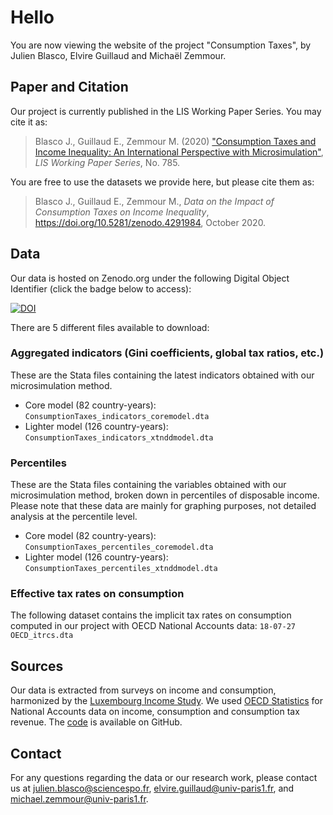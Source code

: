 # Hello

You are now viewing the website of the project "Consumption Taxes", by Julien Blasco, Elvire Guillaud and Michaël Zemmour.

## Paper and Citation
Our project is currently published in the LIS Working Paper Series. You may cite it as:
> Blasco J., Guillaud E., Zemmour M. (2020) ["Consumption Taxes and Income Inequality: An International Perspective with Microsimulation"](http://www.lisdatacenter.org/wps/liswps/785.pdf), _LIS Working Paper Series_, No. 785.

You are free to use the datasets we provide here, but please cite them as:
> Blasco J., Guillaud E., Zemmour M., _Data on the Impact of Consumption Taxes on Income Inequality_, https://doi.org/10.5281/zenodo.4291984, October 2020.

## Data
Our data is hosted on Zenodo.org under the following Digital Object Identifier (click the badge below to access):

[![DOI](https://zenodo.org/badge/DOI/10.5281/zenodo.4291984.svg)](https://doi.org/10.5281/zenodo.4291984)

There are 5 different files available to download:
### Aggregated indicators (Gini coefficients, global tax ratios, etc.)
These are the Stata files containing the latest indicators obtained with our microsimulation method.
- Core model (82 country-years): `ConsumptionTaxes_indicators_coremodel.dta`
- Lighter model (126 country-years): `ConsumptionTaxes_indicators_xtnddmodel.dta`

### Percentiles
These are the Stata files containing the variables obtained with our microsimulation method, broken down in percentiles of disposable income. Please note that these data are mainly for graphing purposes, not detailed analysis at the percentile level.
- Core model (82 country-years): `ConsumptionTaxes_percentiles_coremodel.dta`
- Lighter model (126 country-years): `ConsumptionTaxes_percentiles_xtnddmodel.dta`

### Effective tax rates on consumption
The following dataset contains the implicit tax rates on consumption computed in our project with OECD National Accounts data: `18-07-27 OECD_itrcs.dta`

## Sources

Our data is extracted from surveys on income and consumption, harmonized by the [Luxembourg Income Study](https://www.lisdatacenter.org). We used [OECD Statistics](https://stats.oecd.org) for National Accounts data on income, consumption and consumption tax revenue. The [code](https://github.com/JulienBlasco/consumption-taxes) is available on GitHub.

## Contact

For any questions regarding the data or our research work, please contact us at <julien.blasco@sciencespo.fr>, <elvire.guillaud@univ-paris1.fr>, and <michael.zemmour@univ-paris1.fr>.
